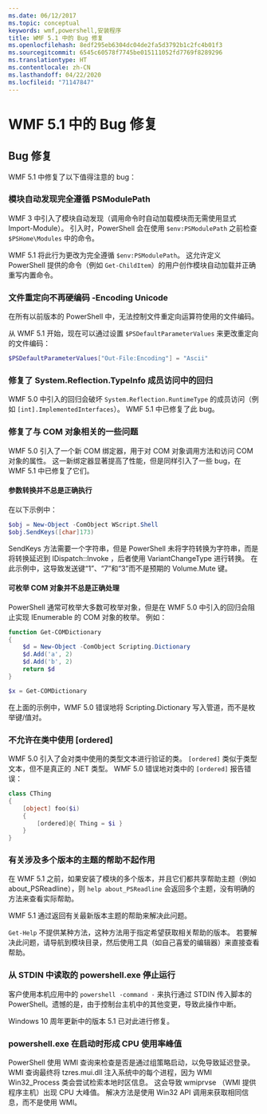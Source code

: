 ```yaml
---
ms.date: 06/12/2017
ms.topic: conceptual
keywords: wmf,powershell,安装程序
title: WMF 5.1 中的 Bug 修复
ms.openlocfilehash: 8edf295eb6304dc04de2fa5d3792b1c2fc4b01f3
ms.sourcegitcommit: 6545c60578f7745be015111052fd7769f8289296
ms.translationtype: HT
ms.contentlocale: zh-CN
ms.lasthandoff: 04/22/2020
ms.locfileid: "71147847"
---
```

# <a name="bug-fixes-in-wmf-51"></a>WMF 5.1 中的 Bug 修复

## <a name="bug-fixes"></a>Bug 修复

WMF 5.1 中修复了以下值得注意的 bug：

### <a name="module-auto-discovery-fully-honors-psmodulepath"></a>模块自动发现完全遵循 PSModulePath

WMF 3 中引入了模块自动发现（调用命令时自动加载模块而无需使用显式 Import-Module）。 引入时，PowerShell 会在使用 `$env:PSModulePath` 之前检查 `$PSHome\Modules` 中的命令。

WMF 5.1 将此行为更改为完全遵循 `$env:PSModulePath`。 这允许定义 PowerShell 提供的命令（例如 `Get-ChildItem`）的用户创作模块自动加载并正确重写内置命令。

### <a name="file-redirection-no-longer-hard-codes--encoding-unicode"></a>文件重定向不再硬编码 -Encoding Unicode

在所有以前版本的 PowerShell 中，无法控制文件重定向运算符使用的文件编码。

从 WMF 5.1 开始，现在可以通过设置 `$PSDefaultParameterValues` 来更改重定向的文件编码：

```powershell
$PSDefaultParameterValues["Out-File:Encoding"] = "Ascii"
```

### <a name="fixed-a-regression-in-accessing-members-of-systemreflectiontypeinfo"></a>修复了 System.Reflection.TypeInfo 成员访问中的回归

WMF 5.0 中引入的回归会破坏 `System.Reflection.RuntimeType` 的成员访问（例如 `[int].ImplementedInterfaces`）。 WMF 5.1 中已修复了此 bug。

### <a name="fixed-some-issues-with-com-objects"></a>修复了与 COM 对象相关的一些问题

WMF 5.0 引入了一个新 COM 绑定器，用于对 COM 对象调用方法和访问 COM 对象的属性。 这一新绑定器显著提高了性能，但是同样引入了一些 bug，在 WMF 5.1 中已修复了它们。

#### <a name="argument-conversions-were-not-always-performed-correctly"></a>参数转换并不总是正确执行

在以下示例中：

```powershell
$obj = New-Object -ComObject WScript.Shell
$obj.SendKeys([char]173)
```

SendKeys  方法需要一个字符串，但是 PowerShell 未将字符转换为字符串，而是将转换延迟到 IDispatch::Invoke  ，后者使用 VariantChangeType  进行转换。 在此示例中，这导致发送键“1”、“7”和“3”而不是预期的 Volume.Mute  键。

#### <a name="enumerable-com-objects-not-always-handled-correctly"></a>可枚举 COM 对象并不总是正确处理

PowerShell 通常可枚举大多数可枚举对象，但是在 WMF 5.0 中引入的回归会阻止实现 IEnumerable 的 COM 对象的枚举。 例如：

```powershell
function Get-COMDictionary
{
    $d = New-Object -ComObject Scripting.Dictionary
    $d.Add('a', 2)
    $d.Add('b', 2)
    return $d
}

$x = Get-COMDictionary
```

在上面的示例中，WMF 5.0 错误地将 Scripting.Dictionary  写入管道，而不是枚举键/值对。

### <a name="ordered-was-not-allowed-inside-classes"></a>不允许在类中使用 [ordered]

WMF 5.0 引入了会对类中使用的类型文本进行验证的类。 `[ordered]` 类似于类型文本，但不是真正的 .NET 类型。 WMF 5.0 错误地对类中的 `[ordered]` 报告错误：

```powershell
class CThing
{
    [object] foo($i)
    {
        [ordered]@{ Thing = $i }
    }
}
```

### <a name="help-on-about-topics-with-multiple-versions-does-not-work"></a>有关涉及多个版本的主题的帮助不起作用

在 WMF 5.1 之前，如果安装了模块的多个版本，并且它们都共享帮助主题（例如 about_PSReadline），则 `help about_PSReadline` 会返回多个主题，没有明确的方法来查看实际帮助。

WMF 5.1 通过返回有关最新版本主题的帮助来解决此问题。

`Get-Help` 不提供某种方法，这种方法用于指定希望获取相关帮助的版本。 若要解决此问题，请导航到模块目录，然后使用工具（如自己喜爱的编辑器）来直接查看帮助。

### <a name="powershellexe-reading-from-stdin-stopped-working"></a>从 STDIN 中读取的 powershell.exe 停止运行

客户使用本机应用中的 `powershell -command -` 来执行通过 STDIN 传入脚本的 PowerShell。遗憾的是，由于控制台主机中的其他变更，导致此操作中断。

Windows 10 周年更新中的版本 5.1 已对此进行修复。

### <a name="powershellexe-creates-spike-in-cpu-usage-on-startup"></a>powershell.exe 在启动时形成 CPU 使用率峰值

PowerShell 使用 WMI 查询来检查是否是通过组策略启动，以免导致延迟登录。 WMI 查询最终将 tzres.mui.dll 注入系统中的每个进程，因为 WMI Win32_Process  类会尝试检索本地时区信息。 这会导致 wmiprvse  （WMI 提供程序主机）出现 CPU 大峰值。 解决方法是使用 Win32 API 调用来获取相同信息，而不是使用 WMI。
